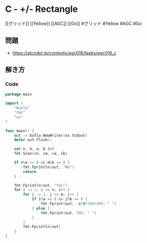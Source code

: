# C - +/- Rectangle
[[グリッド]] [[Yellow]] [[AGC]] [[Go]]
#グリッド #Yellow #AGC #Go 

## 問題
- https://atcoder.jp/contests/agc016/tasks/agc016_c

## 解き方
### Code
```go
package main

import (
	"bufio"
	"fmt"
	"os"
)

func main() {
	out := bufio.NewWriter(os.Stdout)
	defer out.Flush()

	var n, m, a, b int
	fmt.Scan(&n, &m, &a, &b)

	if n%a == 0 && m%b == 0 {
		fmt.Fprintln(out, "No")
		return
	}

	fmt.Fprintln(out, "Yes")
	for i := 1; i <= n; i++ {
		for j := 1; j <= m; j++ {
			if i%a == 0 && j%b == 0 {
				fmt.Fprint(out, -a*b*500+499, " ")
			} else {
				fmt.Fprint(out, 500, " ")
			}
		}
		fmt.Fprintln(out)
	}
}
```